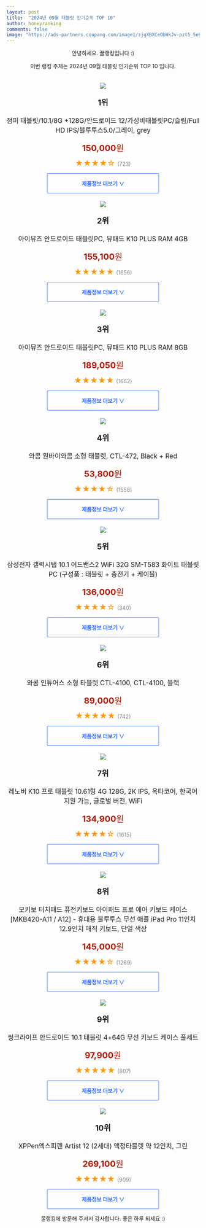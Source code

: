 ```yaml
---
layout: post
title:  "2024년 09월 태블릿 인기순위 TOP 10"
author: honeyranking
comments: false
image: "https://ads-partners.coupang.com/image1/zjgXBXCeObHkJv-pzt5_5e6P2zx6RYx61yw3tAiYMLjD_ptuUqulfY9CAnj3l07REE7eKlkSl50AXjA48pjr6mw7oz1BMWdIqNwM6Qe3aC7pa7hjP87qCVGWTIm07fGsY5IGA76ZAelComCpMGvtKBxjQe2Klh_Y154VXfJw1vLM8wdcSD12cqJQFUlcatv9lOAXbBBHxMIQmQZqKhuhlxTYXBt_xYA1JRRLX4e75ApgTsxLGRmva9XVBHTZW-weeu46gLfkWIMx4JwOwK-9KwbnQGx3Cpt8foTLZcwzGj3HBP347pm7961bdFpZKQ=="
---
```

<p style="text-align: center;">안녕하세요. 꿀랭킹입니다 :)</p>
<p style="text-align: center;">이번 랭킹 주제는 2024년 09월 태블릿 인기순위 TOP 10 입니다.</p><center><img src="https://ads-partners.coupang.com/image1/zjgXBXCeObHkJv-pzt5_5e6P2zx6RYx61yw3tAiYMLjD_ptuUqulfY9CAnj3l07REE7eKlkSl50AXjA48pjr6mw7oz1BMWdIqNwM6Qe3aC7pa7hjP87qCVGWTIm07fGsY5IGA76ZAelComCpMGvtKBxjQe2Klh_Y154VXfJw1vLM8wdcSD12cqJQFUlcatv9lOAXbBBHxMIQmQZqKhuhlxTYXBt_xYA1JRRLX4e75ApgTsxLGRmva9XVBHTZW-weeu46gLfkWIMx4JwOwK-9KwbnQGx3Cpt8foTLZcwzGj3HBP347pm7961bdFpZKQ==" style="margin-top:20px" /></center><p style="text-align: center; font-size: 20px"><b>1위</b></p><p style="text-align: center; font-size: 17px">점퍼 태블릿/10.1/8G +128G/안드로이드 12/가성비태블릿PC/슬림/Full HD IPS/블루투스5.0/그레이, grey</p><p style="text-align: center;"><span style="color: #b61800; font-size: 22px;"><b>150,000</b>원</span></p><p style="text-align: center;"><span style="color: #ff9600; font-size: 20px;">★★★★☆ </span><span style="color: #878787;">(723)</span></p><center><a href="https://link.coupang.com/re/AFFSDP?lptag=AF3899140&subid=honeyrank&pageKey=7785858161&itemId=21052770726&vendorItemId=88267368931&traceid=V0-153-0c53dd9e6309e0e8&clickBeacon=b74fe7e0-6859-11ef-b64f-ebf53bf6fd34%7E3&requestid=20240901210000839252060130&token=31850C%7CMIXED"><div style="font-size: 14px; display: inline-block; padding: 15px 90px; color: #346aff; border-radius: 2px; border: 1px solid #346aff; cursor: pointer;"><b>제품정보 더보기 &or;</b></div></a></center><center><img src="https://ads-partners.coupang.com/image1/qkI6Fd25gjqi53NNqjPk59sr07uilizW-aYU5JxNeVhzEBKq6s7w10ThROEaR_kpi7pTh5p9POIldzbTL99uKsHxRLNZC49IebO3wQ61Rj-T3pOJV_QwCFj8XiQi8nQ4vp647swJlHrlsIOTPdsFt1BoLw6C8PubREyP8RBvRDjDoml8qWKmXJLuStiBBxeQEc8jsX8GzsBHiliRYhIaUQeO30dXk29cHQGuIrDme9UPR4LQ81-CjJ6jd1jIcVp2E_0inXVzm9M0JdyIj16U9ga8BfNwiwuvl93J" style="margin-top:20px" /></center><p style="text-align: center; font-size: 20px"><b>2위</b></p><p style="text-align: center; font-size: 17px">아이뮤즈 안드로이드 태블릿PC, 뮤패드 K10 PLUS  RAM 4GB</p><p style="text-align: center;"><span style="color: #b61800; font-size: 22px;"><b>155,100</b>원</span></p><p style="text-align: center;"><span style="color: #ff9600; font-size: 20px;">★★★★★ </span><span style="color: #878787;">(1656)</span></p><center><a href="https://link.coupang.com/re/AFFSDP?lptag=AF3899140&subid=honeyrank&pageKey=7621845679&itemId=20133474590&vendorItemId=87227379224&traceid=V0-153-4af11f1eff02b657&requestid=20240901210000839252060130&token=31850C%7CMIXED"><div style="font-size: 14px; display: inline-block; padding: 15px 90px; color: #346aff; border-radius: 2px; border: 1px solid #346aff; cursor: pointer;"><b>제품정보 더보기 &or;</b></div></a></center><center><img src="https://ads-partners.coupang.com/image1/_CLNl2TeBOT2Ldb1_KEYePbuxcnAgyFWH9gXbYnQiN3GxDa45OOpVCdcjY68S6KzjMbtRvRFg2RNzUWuYc8McJBCiI5yrPE14NVSq4PYa5SBQ9mqd3jdwWYvvhPffZPUlOsHEhGbIqtie5a-bX2IZRKqrpNQJzVxPoiFXpXU8U9Fc7oAOsstTShZJMZ6peDYeGr8tDhYfJOZ41xeb1kfbSfuzgDRjFOknkaR83-pLbTtxspylcX6Vkn_Aqc3CIGE4IesTKRX4lcftE-ZJzuaLv4uNht1EZqpQBV6" style="margin-top:20px" /></center><p style="text-align: center; font-size: 20px"><b>3위</b></p><p style="text-align: center; font-size: 17px">아이뮤즈 안드로이드 태블릿PC, 뮤패드 K10 PLUS  RAM 8GB</p><p style="text-align: center;"><span style="color: #b61800; font-size: 22px;"><b>189,050</b>원</span></p><p style="text-align: center;"><span style="color: #ff9600; font-size: 20px;">★★★★★ </span><span style="color: #878787;">(1662)</span></p><center><a href="https://link.coupang.com/re/AFFSDP?lptag=AF3899140&subid=honeyrank&pageKey=7621845679&itemId=20209432970&vendorItemId=87299560033&traceid=V0-153-4af11f1eff02b657&requestid=20240901210000839252060130&token=31850C%7CMIXED"><div style="font-size: 14px; display: inline-block; padding: 15px 90px; color: #346aff; border-radius: 2px; border: 1px solid #346aff; cursor: pointer;"><b>제품정보 더보기 &or;</b></div></a></center><center><img src="https://ads-partners.coupang.com/image1/I3xyKT8mxVBq71m4I6ngcVhCIleVdIOAe6QO5zVi4If3GMjzJ8Bd45mu3te1yZ9dbgc1mJ9-DIwi9ULOk4xouaa7ZZmVDmjbmL6wR7B61UH-6Zj0H9sGTlcyzuCfvu4CLO7hg70zlv6rQ8hxnH4NKGUv3EQCAjY3kB-ia2U2Q4BBpP-rBGk-umuHRv4wi-M05vV8C2GEV3N57ACTkgr3qJzUSnslyvD07N6BmR-CcXJJkZoEUuyv_l9NAT69Z7D5tClUOvY-RcxlqXG11Rv0J24A0E2baTvrNVC8JEycLg==" style="margin-top:20px" /></center><p style="text-align: center; font-size: 20px"><b>4위</b></p><p style="text-align: center; font-size: 17px">와콤 원바이와콤 소형 태블렛, CTL-472, Black + Red</p><p style="text-align: center;"><span style="color: #b61800; font-size: 22px;"><b>53,800</b>원</span></p><p style="text-align: center;"><span style="color: #ff9600; font-size: 20px;">★★★★☆ </span><span style="color: #878787;">(1558)</span></p><center><a href="https://link.coupang.com/re/AFFSDP?lptag=AF3899140&subid=honeyrank&pageKey=69033282&itemId=230864081&vendorItemId=89764913180&traceid=V0-153-b82fde44dd066d37&clickBeacon=b74fe7e0-6859-11ef-a303-ef64a6d9b274%7E3&requestid=20240901210000839252060130&token=31850C%7CMIXED"><div style="font-size: 14px; display: inline-block; padding: 15px 90px; color: #346aff; border-radius: 2px; border: 1px solid #346aff; cursor: pointer;"><b>제품정보 더보기 &or;</b></div></a></center><center><img src="https://ads-partners.coupang.com/image1/mRs3ElLWJX9FIiOpmXjHm02106aPs55dUUymdVrsVzywDzunV7yJszi9D1_4aFQogMnedzvRfD7VQKmHMcIXbl6okPLICqHDiqcAuq0A0ajnD2Cnxv6Cun6Ty8-2G2VEK8rG1s2sDkRjeF5zYOCBhL4KFK8gQoE6i92d54euKA-hI5rlLoPI13L6ZgXx9XX1yuSJaBwortskoAyIbT-soXDmWN_Oymag97BbjXCqqtbcA7TpNequJt3uRxlSigXcFH0joET_29f6RNB4jDKYY9YuNe5gsghWzLymGBpwKhE6sWVqLFIJCpo=" style="margin-top:20px" /></center><p style="text-align: center; font-size: 20px"><b>5위</b></p><p style="text-align: center; font-size: 17px">삼성전자 갤럭시탭 10.1 어드밴스2 WiFi 32G SM-T583 화이트 태블릿PC (구성품 : 태블릿 + 충전기 + 케이블)</p><p style="text-align: center;"><span style="color: #b61800; font-size: 22px;"><b>136,000</b>원</span></p><p style="text-align: center;"><span style="color: #ff9600; font-size: 20px;">★★★★☆ </span><span style="color: #878787;">(340)</span></p><center><a href="https://link.coupang.com/re/AFFSDP?lptag=AF3899140&subid=honeyrank&pageKey=7972915612&itemId=22089248716&vendorItemId=89136262699&traceid=V0-153-5ec9e6fc77852bf9&requestid=20240901210000839252060130&token=31850C%7CMIXED"><div style="font-size: 14px; display: inline-block; padding: 15px 90px; color: #346aff; border-radius: 2px; border: 1px solid #346aff; cursor: pointer;"><b>제품정보 더보기 &or;</b></div></a></center><center><img src="https://ads-partners.coupang.com/image1/TyOfbwCzU-AmTnCCT2qvJ69jRU65CzJ1FUCwnR4yTBdjT2JxWJUO-1QI9E1vf_4HuUgiiV0OJSP3FxNpo0QYVHGjLCWl4jKBuCt829GuZZoYSB6mp3AgN3_eXZ-UUm36VS9D4Q0DAWuL5OHdgJVCgCgeM6NmTNug28RaswUnqgwPg7WGmmL0zIatLZeVLm3EA2cMLywBYaXRBDrPBNEkK9bwwAZ--mHPfLX-vDF5d2zgflsub8nK166u_-8x_9RMrMY1FLr6GQgRaZT9FBoySxWWPsYPL0df8PAt4L4jNVdLq_YEQehEITAKak6UZwQ=" style="margin-top:20px" /></center><p style="text-align: center; font-size: 20px"><b>6위</b></p><p style="text-align: center; font-size: 17px">와콤 인튜어스 소형 타블렛 CTL-4100, CTL-4100, 블랙</p><p style="text-align: center;"><span style="color: #b61800; font-size: 22px;"><b>89,000</b>원</span></p><p style="text-align: center;"><span style="color: #ff9600; font-size: 20px;">★★★★★ </span><span style="color: #878787;">(742)</span></p><center><a href="https://link.coupang.com/re/AFFSDP?lptag=AF3899140&subid=honeyrank&pageKey=88907329&itemId=20156692268&vendorItemId=3646009961&traceid=V0-153-afd55ead1aa14022&clickBeacon=b74fe7e0-6859-11ef-93cd-1665f4bad213%7E3&requestid=20240901210000839252060130&token=31850C%7CMIXED"><div style="font-size: 14px; display: inline-block; padding: 15px 90px; color: #346aff; border-radius: 2px; border: 1px solid #346aff; cursor: pointer;"><b>제품정보 더보기 &or;</b></div></a></center><center><img src="https://ads-partners.coupang.com/image1/iwl2ohsxpH8W-X3Ji28zLprmxq9iZFuGrUKmaSfv6Mgi90BewVMJ78BJEb6afYOcWCI6C_kMk0yr5zISf7GPyvt4nxPbKQG9vVV2HSZj40x84vppD7xUT9JjuaFGJlnPNgpUVcwMTB2MUPMQMzd8IerbMRKTZWgQvAdwfcEiyzbdAbZZjl-ipAoIAOK2NMMUkwNGxTz63WCYbRWAUaQlV0_vBhG51p3JqVTSxeEXPLpYtLM_v1p4SJM9FME0vStW636gQdnGfyOQPSAhUO5eI1c8KDiodLO3NiJNJeJBvMG0InTLjy8Oa72ugQ==" style="margin-top:20px" /></center><p style="text-align: center; font-size: 20px"><b>7위</b></p><p style="text-align: center; font-size: 17px">레노버 K10 프로 태블릿 10.61형 4G 128G, 2K IPS, 옥타코어, 한국어 지원 가능, 글로벌 버전, WiFi</p><p style="text-align: center;"><span style="color: #b61800; font-size: 22px;"><b>134,900</b>원</span></p><p style="text-align: center;"><span style="color: #ff9600; font-size: 20px;">★★★★☆ </span><span style="color: #878787;">(1615)</span></p><center><a href="https://link.coupang.com/re/AFFSDP?lptag=AF3899140&subid=honeyrank&pageKey=8040233484&itemId=22508686680&vendorItemId=89550784803&traceid=V0-153-5e667e6920d20f0b&requestid=20240901210000839252060130&token=31850C%7CMIXED"><div style="font-size: 14px; display: inline-block; padding: 15px 90px; color: #346aff; border-radius: 2px; border: 1px solid #346aff; cursor: pointer;"><b>제품정보 더보기 &or;</b></div></a></center><center><img src="https://ads-partners.coupang.com/image1/bGfkAwYM03OybkX4bEIIPNG7RV_9omviZEGeJQW8NsuhB8bSL2SANMefejvm1dhCoExOC2J30hlrX39fHhsxlsK2SaApz7-p_C7n8H7IYOwqW8awR7DfFg_ROAs74ykakr8s2Dufg75DEwWK_oJX74tguMPXMTwfyQx78Xa1Ey8Q7QRazjHWyvsXoFyKwFtx6qWyvVWzANxYA7Rh63bjfLuVQr2SeNasZz_jUH_s-F7AR3qkqGuCnm0K1fp4zxXnbdmpVij11Khyz0cjnvqInEhwIpGJ0UGJYmMve2iJsdWnx_DUzKjMWZmYBuGcQ8zz" style="margin-top:20px" /></center><p style="text-align: center; font-size: 20px"><b>8위</b></p><p style="text-align: center; font-size: 17px">모키보 터치패드 퓨전키보드 아이패드 프로 에어 키보드 케이스 [MKB420-A11 / A12] - 휴대용 블루투스 무선 애플 iPad Pro 11인치 12.9인치 매직 키보드, 단일 색상</p><p style="text-align: center;"><span style="color: #b61800; font-size: 22px;"><b>145,000</b>원</span></p><p style="text-align: center;"><span style="color: #ff9600; font-size: 20px;">★★★★☆ </span><span style="color: #878787;">(1269)</span></p><center><a href="https://link.coupang.com/re/AFFSDP?lptag=AF3899140&subid=honeyrank&pageKey=7248455529&itemId=18432942361&vendorItemId=88483122547&traceid=V0-153-f5fa53be7e4f1db2&clickBeacon=b74fe7e0-6859-11ef-aab9-86f7892bab0f%7E3&requestid=20240901210000839252060130&token=31850C%7CMIXED"><div style="font-size: 14px; display: inline-block; padding: 15px 90px; color: #346aff; border-radius: 2px; border: 1px solid #346aff; cursor: pointer;"><b>제품정보 더보기 &or;</b></div></a></center><center><img src="https://ads-partners.coupang.com/image1/SCHeGWSb_6FV-dgxSCvCVFyzKoCFm-6JkOIN3vs91nRTkqBxzCdYUvJEho6wpTy2UNp7Ns766lfN9t67ZC5mqpQzKfOryYjWba-0VjVKOR_ddpUzm4JtPNunWQy_lMyIsqqWEUVWJ75R4h2Caw3KiAbk1n6PTf09lSDOYRa2NkXJWPy3JfHVuDFqStRq7x9Gen6rDcaBhIxhOXMo8oxxjDFwN2QzBP2ftVw1hotDCRO1AH54HMXXrDwykdjLdxEf_-9RvNtk0KDfh5d7llJtMfTBiONm-WvXDVUry1Q7Vttp55S1MdnN7JY=" style="margin-top:20px" /></center><p style="text-align: center; font-size: 20px"><b>9위</b></p><p style="text-align: center; font-size: 17px">씽크라이프 안드로이드 10.1 태블릿 4+64G 무선 키보드 케이스 풀세트</p><p style="text-align: center;"><span style="color: #b61800; font-size: 22px;"><b>97,900</b>원</span></p><p style="text-align: center;"><span style="color: #ff9600; font-size: 20px;">★★★★★ </span><span style="color: #878787;">(807)</span></p><center><a href="https://link.coupang.com/re/AFFSDP?lptag=AF3899140&subid=honeyrank&pageKey=7625518460&itemId=20226218163&vendorItemId=88910259907&traceid=V0-153-2a8f6d7c41de43ec&requestid=20240901210000839252060130&token=31850C%7CMIXED"><div style="font-size: 14px; display: inline-block; padding: 15px 90px; color: #346aff; border-radius: 2px; border: 1px solid #346aff; cursor: pointer;"><b>제품정보 더보기 &or;</b></div></a></center><center><img src="https://ads-partners.coupang.com/image1/es0VcgqvM1Yp_-4Mel2QiIao8dxv_rVkhoWSO755vQaLdbglolFjvy7YJJGaksQC8J3r_inff9SuFfnBXTlPljPrPDdk4ihVyGkRbxwsk-QmfP3r-opmuyf9_fmbDhLk6sKOqaDvUBf28UhtC9l7tVwZeVNQwURGrp4jgmqPQukyEEL0HBF-RO99507r72ExGH4GIgbENFwWwQBRvqOAnRwkSqLTOrWFmZUmxOg7CJQLe-O6ZfV3k4jjItz1sMRvEg1VIGArj38iDVQEnidtwPNLEJtK7WaMPk1I5AlK2oPgQ-8CTZaJrgPgRz10QQg=" style="margin-top:20px" /></center><p style="text-align: center; font-size: 20px"><b>10위</b></p><p style="text-align: center; font-size: 17px">XPPen엑스피펜 Artist 12 (2세대) 액정타블렛 약 12인치, 그린</p><p style="text-align: center;"><span style="color: #b61800; font-size: 22px;"><b>269,100</b>원</span></p><p style="text-align: center;"><span style="color: #ff9600; font-size: 20px;">★★★★★ </span><span style="color: #878787;">(909)</span></p><center><a href="https://link.coupang.com/re/AFFSDP?lptag=AF3899140&subid=honeyrank&pageKey=6088858429&itemId=11336328500&vendorItemId=78612774743&traceid=V0-153-0bd677da08deb07a&clickBeacon=b7500ef0-6859-11ef-8897-a668043cd67a%7E3&requestid=20240901210000839252060130&token=31850C%7CMIXED"><div style="font-size: 14px; display: inline-block; padding: 15px 90px; color: #346aff; border-radius: 2px; border: 1px solid #346aff; cursor: pointer;"><b>제품정보 더보기 &or;</b></div></a></center><p style="text-align: center;">꿀랭킹에 방문해 주셔서 감사합니다. 좋은 하루 되세요 :)</p>